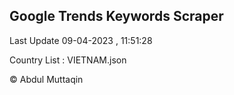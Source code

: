 

## Google Trends Keywords Scraper 
 
Last Update 09-04-2023 , 11:51:28

Country List :
VIETNAM.json



© Abdul Muttaqin 
